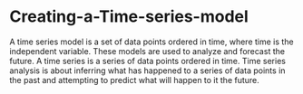 # Creating-a-Time-series-model
A time series model is a set of data points ordered in time, where time is the independent variable. These models are used to analyze and forecast the future.
A time series is a series of data points ordered in time.
Time series analysis is about inferring what has happened to a series of data points in the past and attempting to predict what will happen to it the future.
